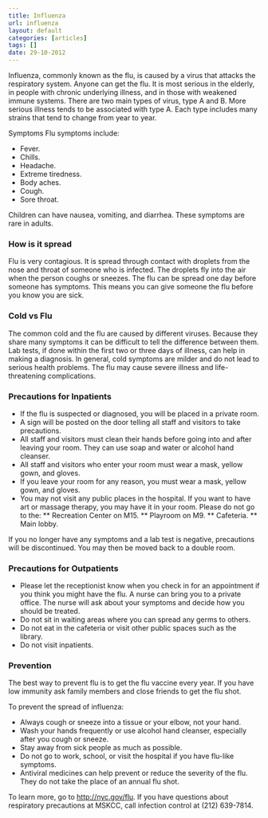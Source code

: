 ```yaml
---
title: Influenza
url: influenza
layout: default
categories: [articles]
tags: []
date: 29-10-2012
---
```

Influenza, commonly known as the flu, is caused by a virus that attacks the respiratory system. Anyone can get the flu. It is most serious in the elderly, in people with chronic underlying illness, and in those with weakened immune systems. There are two main types of virus, type A and B. More serious illness tends to be associated with type A. Each type includes many strains that tend to change from year to year.

Symptoms
Flu symptoms include: 

* Fever.
* Chills.
* Headache.
* Extreme tiredness.
* Body aches.
* Cough.
* Sore throat.

Children can have nausea, vomiting, and diarrhea.  These symptoms are rare in adults.

### How is it spread
Flu is very contagious. It is spread through contact with droplets from the nose and throat of someone who is infected. The droplets fly into the air when the person coughs or sneezes. The flu can be spread one day before someone has symptoms. This means you can give someone the flu before you know you are sick.

### Cold vs Flu
The common cold and the flu are caused by different viruses. Because they share many symptoms it can be difficult to tell the difference between them. Lab tests, if done within the first two or three days of illness, can help in making a diagnosis. In general, cold symptoms are milder and do not lead to serious health problems. The flu may cause severe illness and life-threatening complications. 

### Precautions for Inpatients
* If the flu is suspected or diagnosed, you will be placed in a private room.
* A sign will be posted on the door telling all staff and visitors to take precautions.
* All staff and visitors must clean their hands before going into and after leaving your room. They can use soap and water or alcohol hand cleanser.
* All staff and visitors who enter your room must wear a mask, yellow gown, and gloves. 
* If you leave your room for any reason, you must wear a mask, yellow gown, and gloves. 
* You may not visit any public places in the hospital. If you want to have art or massage therapy, you may have it in your room. Please do not go to the:
** Recreation Center on M15. 
** Playroom on M9.
** Cafeteria.
** Main lobby.

If you no longer have any symptoms and a lab test is negative, precautions will be discontinued. You may then be moved back to a double room.

### Precautions for Outpatients
* Please let the receptionist know when you check in for an appointment if you think you might have the flu. A nurse can bring you to a private office.  The nurse will ask about your symptoms and decide how you should be treated.
* Do not sit in waiting areas where you can spread any germs to others. 
* Do not eat in the cafeteria or visit other public spaces such as the library.
* Do not visit inpatients.

### Prevention
The best way to prevent flu is to get the flu vaccine every year. If you have low immunity ask family members and close friends to get the flu shot.

To prevent the spread of influenza:

* Always cough or sneeze into a tissue or your elbow, not your hand.
* Wash your hands frequently or use alcohol hand cleanser, especially after you cough or sneeze.
* Stay away from sick people as much as possible.
* Do not go to work, school, or visit the hospital if you have flu-like symptoms.
* Antiviral medicines can help prevent or reduce the severity of the flu. They do not take the place of an annual flu shot.

To learn more, go to http://nyc.gov/flu. If you have questions about respiratory precautions at MSKCC, call infection control at (212) 639-7814. 